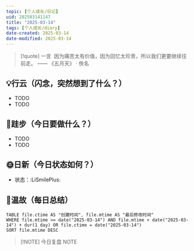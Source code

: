 ```yaml
---
topic: [个人成长/日记]
uid: 202503141147
title: "2025-03-14"
tags: [个人成长/diary]
date-created: 2025-03-14
date-modified: 2025-03-14
---
```


> [!quote] 一言
>  因为痛苦太有价值，因为回忆太珍贵，所以我们更要继续往前走。 —— 《五月天》 · 佚名

## 💡行云（闪念，突然想到了什么？）

- TODO
- TODO

## 🦶跬步（今日要做什么？）

- TODO
- TODO

## 🌞日新（今日状态如何？）

- 状态：:LiSmilePlus:

## 🌙温故（每日总结）

```dataview
TABLE file.ctime AS "创建时间", file.mtime AS "最后修改时间"
WHERE file.mtime >= date("2025-03-14") AND file.mtime < date("2025-03-14") + dur(1 day) OR file.ctime = date("2025-03-14")
SORT file.mtime DESC
```

> [!NOTE] 今日复盘
> NOTE
